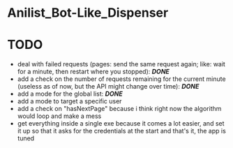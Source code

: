 # Anilist_Bot-Like_Dispenser

# TODO
- deal with failed requests (pages: send the same request again; like: wait for a minute, then restart where you stopped): ***DONE***
- add a check on the number of requests remaining for the current minute (useless as of now, but the API might change over time): ***DONE***
- add a mode for the global list: ***DONE***
- add a mode to target a specific user
- add a check on "hasNextPage" because i think right now the algorithm would loop and make a mess
- get everything inside a single exe because it comes a lot easier, and set it up so that it asks for the credentials at the start and that's it, the app is tuned

